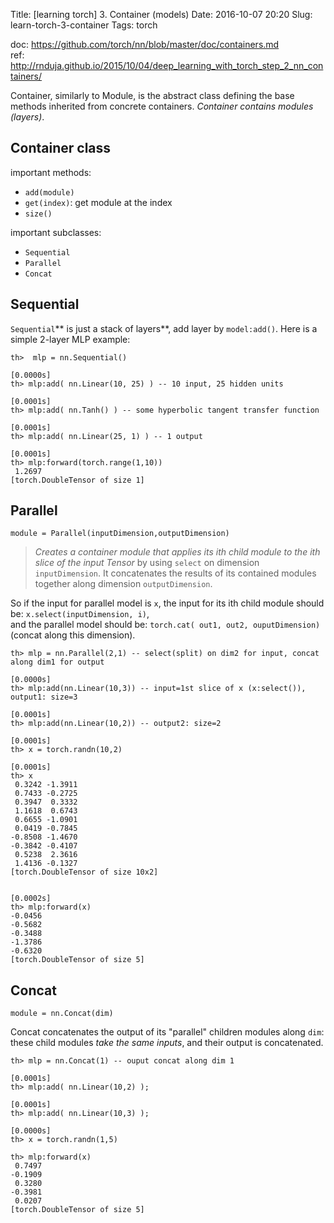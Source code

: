 Title: [learning torch] 3. Container (models) 
Date: 2016-10-07 20:20 
Slug:  learn-torch-3-container 
Tags: torch 
 
 
doc: <https://github.com/torch/nn/blob/master/doc/containers.md>     
ref: <http://rnduja.github.io/2015/10/04/deep_learning_with_torch_step_2_nn_containers/>   
  
Container, similarly to Module, is the abstract class defining the base methods inherited from concrete containers. *Container contains modules (layers)*.  
 
Container class 
--------------- 
 
important methods:  
 
 
* ``add(module)`` 
* ``get(index)``: get module at the index 
* ``size()`` 
 
 
important subclasses: 
 
 
* ``Sequential`` 
* ``Parallel`` 
* ``Concat`` 
 
 
Sequential 
---------- 
 
``Sequential``** is just a stack of layers**, add layer by ``model:add()``. Here is a simple 2-layer MLP example:  
 
	th>  mlp = nn.Sequential() 
	                                                                      [0.0000s]	 
	th> mlp:add( nn.Linear(10, 25) ) -- 10 input, 25 hidden units 
	                                                                      [0.0001s]	 
	th> mlp:add( nn.Tanh() ) -- some hyperbolic tangent transfer function 
	                                                                      [0.0001s]	 
	th> mlp:add( nn.Linear(25, 1) ) -- 1 output 
	                                                                      [0.0001s]	 
	th> mlp:forward(torch.range(1,10)) 
	 1.2697 
	[torch.DoubleTensor of size 1] 
 
 
Parallel 
-------- 
 
``module = Parallel(inputDimension,outputDimension)`` 
 
>*Creates a container module that applies its ith child module to the ith slice of the input Tensor* by using ``select`` on dimension ``inputDimension``. It concatenates the results of its contained modules together along dimension ``outputDimension``.  
 
So if the input for parallel model is ``x``,  the input for its ith child module should be: ``x.select(inputDimension, i)``,  
and the parallel model should be: ``torch.cat( out1, out2, ouputDimension)`` (concat along this dimension).  
 
 
	th> mlp = nn.Parallel(2,1) -- select(split) on dim2 for input, concat along dim1 for output 
	                                                                      [0.0000s]	 
	th> mlp:add(nn.Linear(10,3)) -- input=1st slice of x (x:select()), output1: size=3 
	                                                                      [0.0001s]	 
	th> mlp:add(nn.Linear(10,2)) -- output2: size=2 
	                                                                      [0.0001s]	 
	th> x = torch.randn(10,2)  
	                                                                      [0.0001s]	 
	th> x 
	 0.3242 -1.3911 
	 0.7433 -0.2725 
	 0.3947  0.3332 
	 1.1618  0.6743 
	 0.6655 -1.0901 
	 0.0419 -0.7845 
	-0.8508 -1.4670 
	-0.3842 -0.4107 
	 0.5238  2.3616 
	 1.4136 -0.1327 
	[torch.DoubleTensor of size 10x2] 
	 
	                                                                      [0.0002s]	 
	th> mlp:forward(x) 
	-0.0456 
	-0.5682 
	-0.3488 
	-1.3786 
	-0.6320 
	[torch.DoubleTensor of size 5] 
 
 
Concat 
------ 
 
``module = nn.Concat(dim)`` 
 
Concat concatenates the output of its "parallel" children modules along ``dim``: these child modules *take the same inputs*, and their output is concatenated. 
 
	th> mlp = nn.Concat(1) -- ouput concat along dim 1 
	                                                                      [0.0001s]	 
	th> mlp:add( nn.Linear(10,2) ); 
	                                                                      [0.0001s]	 
	th> mlp:add( nn.Linear(10,3) ); 
	                                                                      [0.0000s]	 
	th> x = torch.randn(1,5) 
	 
	th> mlp:forward(x) 
	 0.7497 
	-0.1909 
	 0.3280 
	-0.3981 
	 0.0207 
	[torch.DoubleTensor of size 5] 
 
 
 
 
